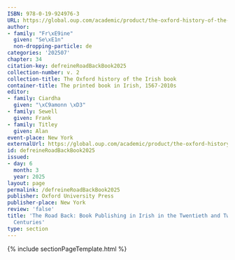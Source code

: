 ```yaml
---
ISBN: 978-0-19-924976-3
URL: https://global.oup.com/academic/product/the-oxford-history-of-the-irish-book-volume-ii-9780199249763?cc=ge&lang=3n#
author:
- family: "Fr\xE9ine"
  given: "Se\xE1n"
  non-dropping-particle: de
categories: '202507'
chapter: 34
citation-key: defreineRoadBackBook2025
collection-number: v. 2
collection-title: The Oxford history of the Irish book
container-title: The printed book in Irish, 1567-2010s
editor:
- family: Ciardha
  given: "\xC9amonn \xD3"
- family: Sewell
  given: Frank
- family: Titley
  given: Alan
event-place: New York
externalUrl: https://global.oup.com/academic/product/the-oxford-history-of-the-irish-book-volume-ii-9780199249763?cc=ge&lang=3n#
id: defreineRoadBackBook2025
issued:
- day: 6
  month: 3
  year: 2025
layout: page
permalink: /defreineRoadBackBook2025
publisher: Oxford University Press
publisher-place: New York
review: 'false'
title: 'The Road Back: Book Publishing in Irish in the Twentieth and Twenty-First
  Centuries'
type: section
---
```

{% include sectionPageTemplate.html %}